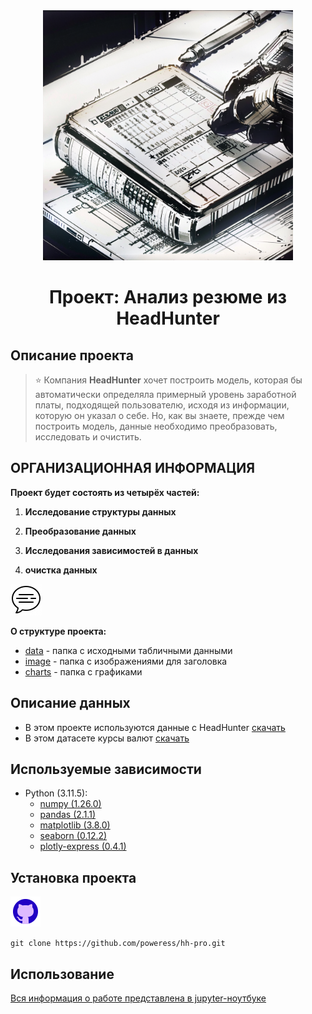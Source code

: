 
<center> <img src = ./image/image.png alt="drawing" style="width:400px;"> </center>

# <center> Проект: Анализ резюме из HeadHunter </center>

## Описание проекта

> ⭐ Компания **HeadHunter** хочет построить модель, которая бы автоматически определяла примерный уровень заработной платы, подходящей пользователю, исходя из информации, которую он указал о себе. Но, как вы знаете, прежде чем построить модель, данные необходимо преобразовать, исследовать и очистить.



## ОРГАНИЗАЦИОННАЯ ИНФОРМАЦИЯ


**Проект будет состоять из четырёх частей:**

1. **Исследование структуры данных**

2. **Преобразование данных**

3. **Исследования зависимостей в данных**

4. **очистка данных**



<img src=./charts/icons8-chat-message.gif>

**О структуре проекта:**
* [data](./data) - папка с исходными табличными данными
* [image](./image) - папка с изображениями для заголовка
* [charts](./charts) - папка с графиками 




## Описание данных
* В этом проекте используются данные с HeadHunter [скачать](https://drive.google.com/file/d/1PO6uJwsw7LVwEVA5X0c1iBHzMlLUnB4L/view?usp=sharing)
* В этом датасете курсы валют [скачать](https://drive.google.com/file/d/1PO6uJwsw7LVwEVA5X0c1iBHzMlLUnB4L/view?usp=sharing)


## Используемые зависимости
* Python (3.11.5):
    * [numpy (1.26.0)](https://numpy.org)
    * [pandas (2.1.1)](https://pandas.pydata.org)
    * [matplotlib (3.8.0)](https://matplotlib.org)
    * [seaborn (0.12.2)](https://seaborn.pydata.org)
    * [plotly-express (0.4.1)](https://plotly.com/python/plotly-express/)

## Установка проекта

<img src=./charts/icons8-github.gif> <p> ```git clone https://github.com/poweress/hh-pro.git``` </p>

## Использование
[Вся информация о работе представлена в jupyter-ноутбуке]( Project-1._Ноутбук-шаблон.ipynb)